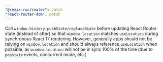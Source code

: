 ```yaml
---
"@remix-run/router": patch
"react-router-dom": patch
---
```


Call `window.history.pushState/replaceState` before updating React Router state (instead of after) so that `window.location` matches `useLocation` during synchronous React 17 rendering. However, generally apps should not be relying on `window.location` and should always reference `useLocation` when possible, as `window.location` will not be in sync 100% of the time (due to `popstate` events, concurrent mode, etc.)
